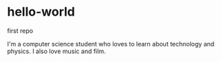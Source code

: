 # hello-world
first repo

I'm a computer science student who loves to learn about technology and physics. I also love music and film.

